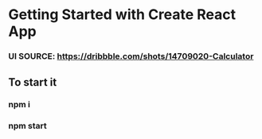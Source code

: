 # Getting Started with Create React App

### UI SOURCE: https://dribbble.com/shots/14709020-Calculator

## To start it

### npm i
### npm start